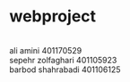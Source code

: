 # webproject

<br/>ali amini 401170529
<br/>sepehr zolfaghari 401105923
<br/>barbod shahrabadi 401106125
